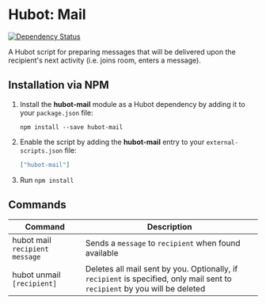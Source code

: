 # Hubot: Mail

[![Dependency Status](https://david-dm.org/ClaudeBot/hubot-mail.svg?style=flat-square)](https://david-dm.org/ClaudeBot/hubot-mail)

A Hubot script for preparing messages that will be delivered upon the recipient's next activity (i.e. joins room, enters a message).


## Installation via NPM

1. Install the __hubot-mail__ module as a Hubot dependency by adding it to your `package.json` file:

    ```
    npm install --save hubot-mail
    ```

2. Enable the script by adding the __hubot-mail__ entry to your `external-scripts.json` file:

    ```json
    ["hubot-mail"]
    ```

3. Run `npm install`


## Commands

Command | Description
--- | ---
hubot mail `recipient` `message` | Sends a `message` to `recipient` when found available
hubot unmail `[recipient]` | Deletes all mail sent by you. Optionally, if `recipient` is specified, only mail sent to `recipient` by you will be deleted